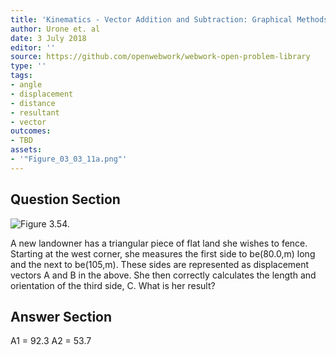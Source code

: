 ```yaml
---
title: 'Kinematics - Vector Addition and Subtraction: Graphical Methods'
author: Urone et. al
date: 3 July 2018
editor: ''
source: https://github.com/openwebwork/webwork-open-problem-library
type: ''
tags:
- angle
- displacement
- distance
- resultant
- vector
outcomes:
- TBD
assets:
- '"Figure_03_03_11a.png"'
---
```


## Question Section 

![Figure 3.54.]("Figure_03_03_11a.png")

A new landowner has a triangular piece of flat land she wishes to fence. Starting at the west corner, she measures the first side to be(80.0,m) long and the next to be(105,m). These sides are represented as displacement vectors A and B in the above. She then correctly calculates the length and orientation of the third side, C. What is her result?



## Answer Section

A1 = 92.3
A2 = 53.7
